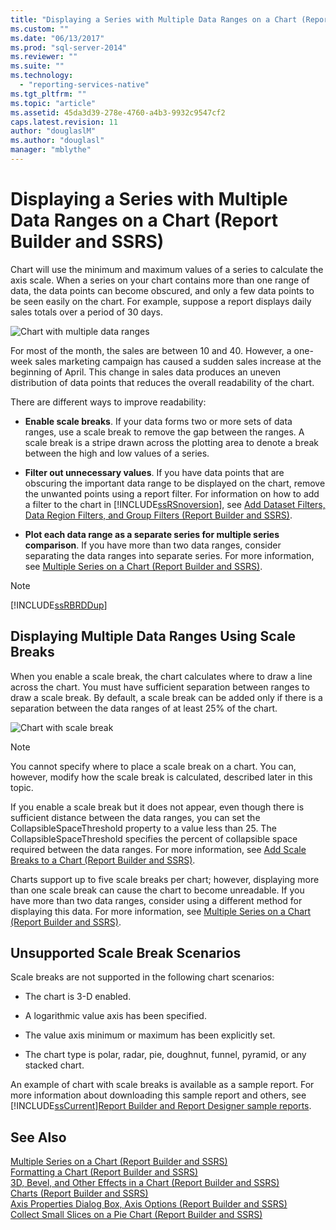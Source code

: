 ```yaml
---
title: "Displaying a Series with Multiple Data Ranges on a Chart (Report Builder and SSRS) | Microsoft Docs"
ms.custom: ""
ms.date: "06/13/2017"
ms.prod: "sql-server-2014"
ms.reviewer: ""
ms.suite: ""
ms.technology: 
  - "reporting-services-native"
ms.tgt_pltfrm: ""
ms.topic: "article"
ms.assetid: 45da3d39-278e-4760-a4b3-9932c9547cf2
caps.latest.revision: 11
author: "douglaslM"
ms.author: "douglasl"
manager: "mblythe"
---
```

# Displaying a Series with Multiple Data Ranges on a Chart (Report Builder and SSRS)
  Chart will use the minimum and maximum values of a series to calculate the axis scale. When a series on your chart contains more than one range of data, the data points can become obscured, and only a few data points to be seen easily on the chart. For example, suppose a report displays daily sales totals over a period of 30 days.  
  
 ![Chart with multiple data ranges](../../2014/reporting-services/media/rs-multipledatarangeschart.gif "Chart with multiple data ranges")  
  
 For most of the month, the sales are between 10 and 40. However, a one-week sales marketing campaign has caused a sudden sales increase at the beginning of April. This change in sales data produces an uneven distribution of data points that reduces the overall readability of the chart.  
  
 There are different ways to improve readability:  
  
-   **Enable scale breaks**. If your data forms two or more sets of data ranges, use a scale break to remove the gap between the ranges. A scale break is a stripe drawn across the plotting area to denote a break between the high and low values of a series.  
  
-   **Filter out unnecessary values**. If you have data points that are obscuring the important data range to be displayed on the chart, remove the unwanted points using a report filter. For information on how to add a filter to the chart in [!INCLUDE[ssRSnoversion](../../includes/ssrsnoversion-md.md)], see [Add Dataset Filters, Data Region Filters, and Group Filters &#40;Report Builder and SSRS&#41;](report-design/add-dataset-filters-data-region-filters-and-group-filters.md).  
  
-   **Plot each data range as a separate series for multiple series comparison**. If you have more than two data ranges, consider separating the data ranges into separate series. For more information, see [Multiple Series on a Chart &#40;Report Builder and SSRS&#41;](report-design/multiple-series-on-a-chart-report-builder-and-ssrs.md).  
  
> [!NOTE]  
>  [!INCLUDE[ssRBRDDup](../../includes/ssrbrddup-md.md)]  
  
## Displaying Multiple Data Ranges Using Scale Breaks  
 When you enable a scale break, the chart calculates where to draw a line across the chart. You must have sufficient separation between ranges to draw a scale break. By default, a scale break can be added only if there is a separation between the data ranges of at least 25% of the chart.  
  
 ![Chart with scale break](../../2014/reporting-services/media/rs-multipledatarangeschart-scalebreak.gif "Chart with scale break")  
  
> [!NOTE]  
>  You cannot specify where to place a scale break on a chart. You can, however, modify how the scale break is calculated, described later in this topic.  
  
 If you enable a scale break but it does not appear, even though there is sufficient distance between the data ranges, you can set the CollapsibleSpaceThreshold property to a value less than 25. The CollapsibleSpaceThreshold specifies the percent of collapsible space required between the data ranges. For more information, see [Add Scale Breaks to a Chart &#40;Report Builder and SSRS&#41;](report-design/add-scale-breaks-to-a-chart-report-builder-and-ssrs.md).  
  
 Charts support up to five scale breaks per chart; however, displaying more than one scale break can cause the chart to become unreadable. If you have more than two data ranges, consider using a different method for displaying this data. For more information, see [Multiple Series on a Chart &#40;Report Builder and SSRS&#41;](report-design/multiple-series-on-a-chart-report-builder-and-ssrs.md).  
  
## Unsupported Scale Break Scenarios  
 Scale breaks are not supported in the following chart scenarios:  
  
-   The chart is 3-D enabled.  
  
-   A logarithmic value axis has been specified.  
  
-   The value axis minimum or maximum has been explicitly set.  
  
-   The chart type is polar, radar, pie, doughnut, funnel, pyramid, or any stacked chart.  
  
 An example of chart with scale breaks is available as a sample report. For more information about downloading this sample report and others, see [!INCLUDE[ssCurrent](../../includes/sscurrent-md.md)][Report Builder and Report Designer sample reports](http://go.microsoft.com/fwlink/?LinkId=198283).  
  
## See Also  
 [Multiple Series on a Chart &#40;Report Builder and SSRS&#41;](report-design/multiple-series-on-a-chart-report-builder-and-ssrs.md)   
 [Formatting a Chart &#40;Report Builder and SSRS&#41;](report-design/formatting-a-chart-report-builder-and-ssrs.md)   
 [3D, Bevel, and Other Effects in a Chart &#40;Report Builder and SSRS&#41;](report-design/chart-effects-3d-bevel-and-other-report-builder.md)   
 [Charts &#40;Report Builder and SSRS&#41;](report-design/charts-report-builder-and-ssrs.md)   
 [Axis Properties Dialog Box, Axis Options &#40;Report Builder and SSRS&#41;](../../2014/reporting-services/axis-properties-dialog-box-axis-options-report-builder-and-ssrs.md)   
 [Collect Small Slices on a Pie Chart &#40;Report Builder and SSRS&#41;](report-design/collect-small-slices-on-a-pie-chart-report-builder-and-ssrs.md)  
  
  